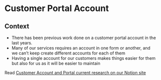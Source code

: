 # Customer Portal Account

## Context
- There has been previous work done on a customer portal account in the last years. 
- Many of our services requires an account in one form or another, and we can’t keep create different accounts for each of them
- Having a single account for our customers makes things easier for them but also for us as it will be easier to maintain


Read [Customer Account and Portal current research on our Notion site](https://scotent.notion.site/scotent/Customer-Portal-6f233d5d4b7c42bf8d49200b5fbc8460) 


<link rel="canonical" href="http://example.com/">
